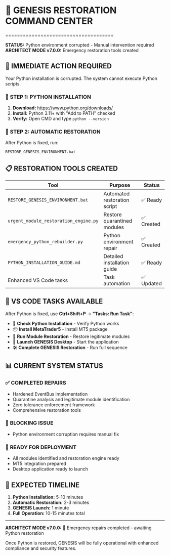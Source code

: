 # 🎯 GENESIS RESTORATION COMMAND CENTER
=====================================

**STATUS:** Python environment corrupted - Manual intervention required  
**ARCHITECT MODE v7.0.0:** Emergency restoration tools created

## 🚨 **IMMEDIATE ACTION REQUIRED**

Your Python installation is corrupted. The system cannot execute Python scripts.

### 🔧 **STEP 1: PYTHON INSTALLATION**
1. **Download:** https://www.python.org/downloads/
2. **Install:** Python 3.11+ with "Add to PATH" checked
3. **Verify:** Open CMD and type `python --version`

### 🚀 **STEP 2: AUTOMATIC RESTORATION**
After Python is fixed, run:
```bash
RESTORE_GENESIS_ENVIRONMENT.bat
```

## 📋 **RESTORATION TOOLS CREATED**

| Tool | Purpose | Status |
|------|---------|--------|
| `RESTORE_GENESIS_ENVIRONMENT.bat` | Automated restoration script | ✅ Ready |
| `urgent_module_restoration_engine.py` | Restore quarantined modules | ✅ Created |
| `emergency_python_rebuilder.py` | Python environment repair | ✅ Created |
| `PYTHON_INSTALLATION_GUIDE.md` | Detailed installation guide | ✅ Ready |
| Enhanced VS Code tasks | Task automation | ✅ Updated |

## 🎯 **VS CODE TASKS AVAILABLE**

After Python is fixed, use **Ctrl+Shift+P** → **"Tasks: Run Task"**:

- 🐍 **Check Python Installation** - Verify Python works
- 📦 **Install MetaTrader5** - Install MT5 package  
- 🔄 **Run Module Restoration** - Restore legitimate modules
- 🚀 **Launch GENESIS Desktop** - Start the application
- 🛠️ **Complete GENESIS Restoration** - Run full sequence

## 📊 **CURRENT SYSTEM STATUS**

### ✅ **COMPLETED REPAIRS**
- Hardened EventBus implementation
- Quarantine analysis and legitimate module identification  
- Zero tolerance enforcement framework
- Comprehensive restoration tools

### 🚨 **BLOCKING ISSUE**
- Python environment corruption requires manual fix

### 🎯 **READY FOR DEPLOYMENT**
- All modules identified and restoration engine ready
- MT5 integration prepared
- Desktop application ready to launch

## 🚀 **EXPECTED TIMELINE**

1. **Python Installation:** 5-10 minutes
2. **Automatic Restoration:** 2-3 minutes  
3. **GENESIS Launch:** 1 minute
4. **Full Operation:** 10-15 minutes total

---

**ARCHITECT MODE v7.0.0:** 🔧 Emergency repairs completed - awaiting Python restoration

Once Python is restored, GENESIS will be fully operational with enhanced compliance and security features.

